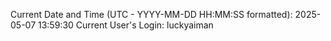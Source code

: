 Current Date and Time (UTC - YYYY-MM-DD HH:MM:SS formatted): 2025-05-07 13:59:30
Current User's Login: luckyaiman
